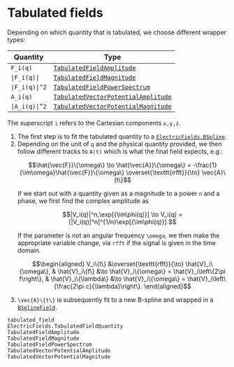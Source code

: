 # Tabulated fields

Depending on which quantity that is tabulated, we choose different
wrapper types:

| Quantity         | Type                                        |
| ---------------- | ------------------------------------------- |
| ``F_i(q)``       | [`TabulatedFieldAmplitude`](@ref)           |
| ``\|F_i(q)\|``   | [`TabulatedFieldMagnitude`](@ref)           |
| ``\|F_i(q)\|^2`` | [`TabulatedFieldPowerSpectrum`](@ref)       |
| ``A_i(q)``       | [`TabulatedVectorPotentialAmplitude`](@ref) |
| ``\|A_i(q)\|^2`` | [`TabulatedVectorPotentialMagnitude`](@ref) |

The superscript ``i`` refers to the Cartesian components
``x,y,z``.

1. The first step is to fit the tabulated quantity to a
   [`ElectricFields.BSpline`](@ref).
2. Depending on the unit of `q` and the physical quantity provided, we then
   follow different tracks to ``A(t)`` which is what the final field
   expects, e.g.:
   ```math
   \hat{\vec{F}}\{\omega\} \to
   \hat{\vec{A}}\{\omega\} =
   -\frac{1}{\im\omega}\hat{\vec{F}}\{\omega\}
   \overset{\texttt{irfft}}{\to} \vec{A}\{t\}
   ```
   If we start out with a quantity given as a magnitude to a power
   ``n`` and a phase, we first find the complex amplitude as
   ```math
   |V_i(q)|^n,\exp[{\im\phi(q)}] \to
   V_i(q) = [|V_i(q)|^n]^{1/n}\exp[{\im\phi(q)}].
   ```
   If the parameter is not an angular frequency ``\omega``, we then
   make the appropriate variable change, via `rfft` if the signal is
   given in the time domain.
   ```math
   \begin{aligned}
   V_i\{t\} &\overset{\texttt{rfft}}{\to} \hat{V}_i\{\omega\}, &
   \hat{V}_i\{f\} &\to \hat{V}_i\{\omega\} = \hat{V}_i\left\{2\pi f\right\}, &
   \hat{V}_i\{\lambda\} &\to \hat{V}_i\{\omega\} = \hat{V}_i\left\{\frac{2\pi c}{\lambda}\right\}.
   \end{aligned}
   ```
3. ``\vec{A}\{t\}`` is subsequently fit to a new B-spline and wrapped
   in a [`BSplineField`](@ref).

```@docs
tabulated_field
ElectricFields.TabulatedFieldQuantity
TabulatedFieldAmplitude
TabulatedFieldMagnitude
TabulatedFieldPowerSpectrum
TabulatedVectorPotentialAmplitude
TabulatedVectorPotentialMagnitude
```
